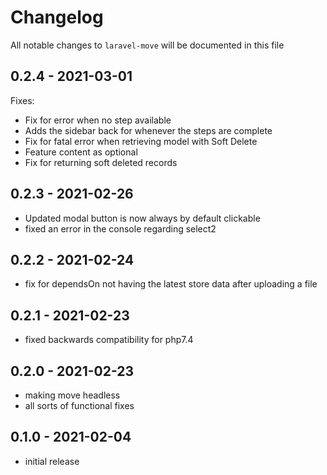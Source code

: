 # Changelog

All notable changes to `laravel-move` will be documented in this file

## 0.2.4 - 2021-03-01

Fixes:
- Fix for error when no step available
- Adds the sidebar back for whenever the steps are complete
- Fix for fatal error when retrieving model with Soft Delete
- Feature content as optional
- Fix for returning soft deleted records

## 0.2.3 - 2021-02-26

- Updated modal button is now always by default clickable
- fixed an error in the console regarding select2

## 0.2.2 - 2021-02-24

- fix for dependsOn not having the latest store data after uploading a file

## 0.2.1 - 2021-02-23

- fixed backwards compatibility for php7.4

## 0.2.0 - 2021-02-23

- making move headless
- all sorts of functional fixes

## 0.1.0 - 2021-02-04

- initial release
